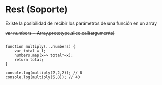 # Rest (Soporte)

Existe la posibilidad de recibir los parámetros de una función en un array

<strike>var numbers = Array.prototype.slice.call(arguments)</strike>

<pre><code>
function multiply(...numbers) {
    var total = 1;
    numbers.map(x=> total*=x);
    return total;
}

console.log(multiply(2,2,2)); // 8
console.log(multiply(5,8)); // 40

</code></pre>
